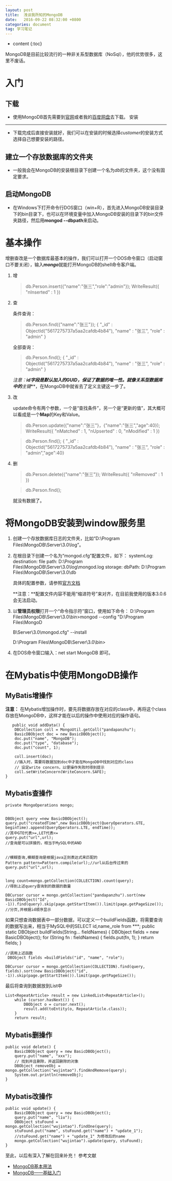 ```yaml
---
layout: post
title:  浅谈我所知的MongoDB
date:   2016-09-22 08:32:00 +0800
categories: document
tag: 学习笔记
---
```


* content
{:toc}



MongoDB是目前比较流行的一种非关系型数据库（NoSql），他的优势很多，这里不废话。


入门
===

下载 
---

- 使用MongoDB首先需要到[官网](https://www.mongodb.org/downloads#production)或者我的[百度网盘](http://pan.baidu.com/s/1hsrzqM4)去下载。
安装
---

- 下载完成后直接安装就好，我们可以在安装的时候选择*customer*的安装方式选择自己想要安装的路径。

建立一个存放数据库的文件夹
----

- 一般我会在MongoDB的安装根目录下创建一个名为*db*的文件夹，这个没有固定要求。

启动MongoDB
---

- 在Windows下打开命令行DOS窗口（win+R），首先进入MongoDB安装目录下的bin目录下，也可以在环境变量中加入MongoDB安装的目录下的bin文件夹路径，然后用**mongod --dbpath**来启动。

基本操作
===

增删查改是一个数据库最基本的操作，我们可以打开一个DOS命令窗口（启动窗口不要关闭），输入***mongo***就能打开MongoDB的shell命令客户端。

1. 增

	>db.Person.insert({"name":"张三","role":"admin"});
	WriteResult({ "nInserted" : 1 })
	
		
2. 查

	条件查询：

	>db.Person.find({"name":"张三"});
	{ "_id" : ObjectId("5617275737a5aa2cafdb4b84"), "name" : "张三", "role" : "admin" }
	>
	全部查询：

	>db.Person.find();
	{ "_id" : ObjectId("5617275737a5aa2cafdb4b84"), "name" : "张三", "role" : "admin" }

	**注意：**id字段是默认加入的GUID，保证了数据的唯一性。就像关系型数据库中的***主键***，在MongoDB中就省去了定义主键这一步了。
3. 改

	update命令有两个参数，一个是“查找条件”，另一个是“更新的值”，其大概可以看成是一个**Map**的Key和Value。

	>db.Person.update({"name":"张三"}，{"name":"张三","age":40});
	WriteResult({ "nMatched" : 1, "nUpserted" : 0, "nModified" : 1 })

	>db.Person.find();
	{ "_id" : ObjectId("5617275737a5aa2cafdb4b84"), "name" : "张三", "role" : "admin","age":40}

4. 删

	>db.Person.delete({"name":"张三"});
	WriteResult({ "nRemoved" : 1 })

	>db.Person.find();
	
	就没有数据了。

将MongoDB安装到window服务里
===

1. 创建一个存放数据库日志的文件夹，比如“D:\Program Files\MongoDB\Server\3.0\log”。
2. 在根目录下创建一个名为“mongod.cfg”配置文件，如下：
	systemLog:
    destination: file
    path: D:\Program Files\MongoDB\Server\3.0\log\mongod.log
	storage:
    dbPath: D:\Program Files\MongoDB\Server\3.0\db
	
	具体的配置参数，请参照[官方文档](http://docs.mongodb.org/manual/reference/configuration-options/)
	
	**注意：**配置文件内容不能用“缩进符号”来对齐，在目前我使用的版本3.0.6会无法启动。
		
3. 以**管理员权限**打开一个“命令指示符”窗口，使用如下命令：
	D:\Program Files\MongoDB\Server\3.0\bin>mongod --config "D:\Program Files\MongoD

	B\Server\3.0\mongod.cfg" --install

	D:\Program Files\MongoDB\Server\3.0\bin>
4. 在DOS命令窗口输入：net start MongoDB 即可。

在Mybatis中使用MongoDB操作
===

MyBatis增操作
--

**注意：** 在Mybatis增加操作时，要先将数据存放在对应的class中，再将这个class存放在MongoDB中，这样才能在以后的操作中使用对应的操作语句。
	
	   public void addData() {  
        DBCollection coll = MongoUtil.getColl("pandapanzhu");  
        BasicDBObject doc = new BasicDBObject();  
        doc.put("name", "MongoDB");  
        doc.put("type", "database");  
        doc.put("count", 1);  
  
        coll.insert(doc);  
		//插入时，需要将数据加到doc中才能在MongoDB中找到对应的class
        // 设定write concern，以便操作失败时得到提示  
        coll.setWriteConcern(WriteConcern.SAFE);  
    }  
    

Mybatis查操作
--
	private MongoOperations mongo;

	
	DBObject query =new BasicDBObject();
	query.put("createdTime",new BasicDBObject(QueryOperators.GTE, beginTime).append(QueryOperators.LTE, endTime));
	//其中GTE代表>=,LET代表<=
	query.put("url",url);
	//查询是可以拼接的，相当于MySQL中的AND
	
	
	//模糊查询,模糊查询是根据java正则表达式来匹配的
	Pattern pattern=Pattern.compile(url);//url从后台传过来的
	query.put("url",url);
	
	
	long count=mongo.getCollection(COLLECTION).count(query);
	//得到上述query查询到的数据的数量

	DBCursor cursor = mongo.getCollection("pandapanzhu").sort(new BasicDBObject("Id", -1)).find(query).skip(page.getStartItem()).limit(page.getPageSize()); 
	//分页,并根据id顺序显示
	
	
如果只想查询数据表中一部分数据，可以定义一个buildFields函数，将需要查询的数据写出来，相当于MySQL中的SELECT id,name,,role from ***;
	public static DBObject buildFields(String... fieldNames) {
        DBObject fields = new BasicDBObject();
        for (String fn : fieldNames) {
            fields.put(fn, 1);
        }
        return fields;
    }

	//调用上述函数
	 DBObject fields =buildFields("id", "name", "role");
	
	DBCursor cursor = mongo.getCollection(COLLECTION).find(query, fields).sort(new BasicDBObject("id", -1)).skip(page.getStartItem()).limit(page.getPageSize());

最后将查询到数据放到List中

	List<RepeatArticle> result = new LinkedList<RepeatArticle>();
        while (cursor.hasNext()) {
            DBObject o = cursor.next();
            result.add(toEntity(o, RepeatArticle.class));
        }
        return result;
	
	
Mybatis删操作
---

	public void delete() {  
        BasicDBObject query = new BasicDBObject();  
        query.put("name", "xxx");  
        // 找到并且删除，并返回删除的对象  
        DBObject removeObj = mongo.getCollection("wujintao").findAndRemove(query);  
        System.out.println(removeObj);  
    }  

Mybatis改操作
---

	public void update() {  
        BasicDBObject query = new BasicDBObject();  
        query.put("name", "liu");  
        DBObject stuFound = mongo.getCollection("wujintao").findOne(query);  
        stuFound.put("name", stuFound.get("name") + "update_1");  
		//stuFound.get("name") + "update_1" 为修改后的name
        mongo.getCollection("wujintao").update(query, stuFound);  
    }  

至此，以后有深入了解在回来补充！
参考文献

- [MongoDB基本用法](http://javacrazyer.iteye.com/blog/1840042)
- [MongoDB——基础入门](http://www.cnblogs.com/sheepswallow/p/4863578.html)




